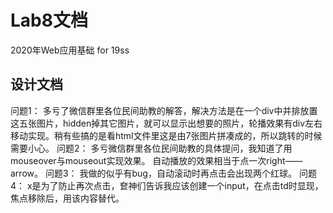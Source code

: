 # Lab8文档

2020年Web应用基础 for 19ss

## 设计文档

问题1：
多亏了微信群里各位民间助教的解答，解决方法是在一个div中并排放置这五张图片，hidden掉其它图片，就可以显示出想要的照片，轮播效果有div左右移动实现。稍有些搞的是看html文件里这是由7张图片拼凑成的，所以跳转的时候需要小心。
问题2：
多亏微信群里各位民间助教的具体提问，我知道了用mouseover与mouseout实现效果。
自动播放的效果相当于点一次right——arrow。
问题3：
我做的似乎有bug，自动滚动时再点击会出现两个红球。
问题4：
x是为了防止再次点击，奆神们告诉我应该创建一个input，在点击td时显现，焦点移除后，用该内容替代。

